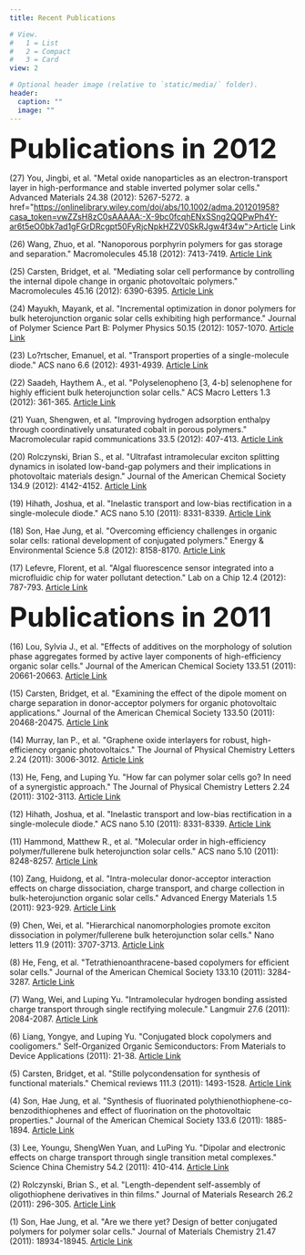 ```yaml
---
title: Recent Publications

# View.
#   1 = List
#   2 = Compact
#   3 = Card
view: 2

# Optional header image (relative to `static/media/` folder).
header:
  caption: ""
  image: ""
---
```

<body>

<b><font size=8>Publications in 2012</font></b>

(27) You, Jingbi, et al. "Metal oxide nanoparticles as an electron-transport layer in high-performance and stable inverted polymer solar cells." Advanced Materials 24.38 (2012): 5267-5272.
    </b>a href="https://onlinelibrary.wiley.com/doi/abs/10.1002/adma.201201958?casa_token=vwZZsH8zC0sAAAAA:-X-9bc0fcqhENxSSng2QQPwPh4Y-ar6t5eO0bk7ad1gFGrDRcgpt50FyRjcNpkHZ2V0SkRJgw4f34w">Article Link</a><br>

(26) Wang, Zhuo, et al. "Nanoporous porphyrin polymers for gas storage and separation." Macromolecules 45.18 (2012): 7413-7419.
    <a href="https://pubs.acs.org/doi/abs/10.1021/ma301426e?casa_token=PThK_RX3uPIAAAAA:6lEiWrZyMk3iX2gW3zD1Q6ql60xDy6sfXjKFKSMjq47Hrfk_GVG9n8f40c6ObDix3SPUPiIC8AK4uw">Article Link</a><br>

(25) Carsten, Bridget, et al. "Mediating solar cell performance by controlling the internal dipole change in organic photovoltaic polymers." Macromolecules 45.16 (2012): 6390-6395.
    <a href="https://pubs.acs.org/doi/abs/10.1021/ma3011119?casa_token=ysKqc_yrJLAAAAAA:WKl4OiC23IaqJevPyLZ9-L_zq2j3an7_Ix_0D93IX6AJRUxN-ack9IP0qPTUsGotMaXIBt3eOC4N9Q">Article Link</a><br>

(24) Mayukh, Mayank, et al. "Incremental optimization in donor polymers for bulk heterojunction organic solar cells exhibiting high performance." Journal of Polymer Science Part B: Polymer Physics 50.15 (2012): 1057-1070.
    <a href="https://onlinelibrary.wiley.com/doi/abs/10.1002/polb.23102">Article Link</a><br>

(23) Lo?rtscher, Emanuel, et al. "Transport properties of a single-molecule diode." ACS nano 6.6 (2012): 4931-4939.
    <a href="https://pubs.acs.org/doi/abs/10.1021/nn300438h?casa_token=JtNnAymQC5EAAAAA:iIunm0PSxFOetkLCuvI99NNXUZu0TOy5s2Tdh8gZehZMwW14mttA-AI4nPe6CP2ExGgIochAsVVC8w">Article Link</a><br>

(22) Saadeh, Haythem A., et al. "Polyselenopheno [3, 4-b] selenophene for highly efficient bulk heterojunction solar cells." ACS Macro Letters 1.3 (2012): 361-365.
    <a href="https://pubs.acs.org/doi/abs/10.1021/mz300004t?casa_token=I7sfRsTNvwoAAAAA:9aCY1EKTDCMXoxlzuuz93yX6jZJKEyAWgv64sW4pLrBLlXZcWmkrC6jm1GulSK91uLbBA1zlx3U1KQ">Article Link</a><br>

(21) Yuan, Shengwen, et al. "Improving hydrogen adsorption enthalpy through coordinatively unsaturated cobalt in porous polymers." Macromolecular rapid communications 33.5 (2012): 407-413.
    <a href="https://onlinelibrary.wiley.com/doi/abs/10.1002/marc.201100797?casa_token=ESR6DN8QMYoAAAAA:L40-NCBfviPQWiD962UUDhUv1srlfnDZfdrt58yuYwlLQNYP6DY87Uhx8_BMbwQqwvdNZxyaValZUQ">Article Link</a><br>

(20) Rolczynski, Brian S., et al. "Ultrafast intramolecular exciton splitting dynamics in isolated low-band-gap polymers and their implications in photovoltaic materials design." Journal of the American Chemical Society 134.9 (2012): 4142-4152.
    <a href="https://pubs.acs.org/doi/abs/10.1021/ja209003y?casa_token=ASZDAGDwMG4AAAAA:nLIV10Vwx1NzKii-v9KI4jmHzk_4t7lHRrFgunWQHohZZEnUmMaAjH-3E1FcXKigNuRhI9uC40G1Hg">Article Link</a><br>

(19) Hihath, Joshua, et al. "Inelastic transport and low-bias rectification in a single-molecule diode." ACS nano 5.10 (2011): 8331-8339.
    <a href="https://pubs.acs.org/doi/abs/10.1021/nn2030644?casa_token=a9_r2PObGWgAAAAA:zQKBkcFxjxhQ_uPDbpeuuP-_v4VzO1aPzVPGVnqkQ7rMhV3vOZy7RLExwGP56tSwWwzFL17xv1z-5A">Article Link</a><br>

(18) Son, Hae Jung, et al. "Overcoming efficiency challenges in organic solar cells: rational development of conjugated polymers." Energy & Environmental Science 5.8 (2012): 8158-8170.
    <a href="https://pubs.rsc.org/en/content/articlehtml/2012/ee/c2ee21608f?casa_token=CB9JKsIWIWYAAAAA:1M2S_lPbQv37wU3IMVLBQ50w5bylwyTY42ix9LXMyYQCEkIbPD3zcpGpMUpghHnaEnWWmTfU8CdW">Article Link</a><br>

(17) Lefevre, Florent, et al. "Algal fluorescence sensor integrated into a microfluidic chip for water pollutant detection." Lab on a Chip 12.4 (2012): 787-793.
    <a href="https://pubs.rsc.org/en/content/articlehtml/2012/lc/c2lc20998e?casa_token=TFLARa2UWvIAAAAA:PBSj-J6q5Sr6R0YFp8u0h3d4pCXZoGcbohbBHx_0IYWCqZwjaISAO_XeGKT82NT5UhFcHy9j3Kag">Article Link</a><br>


<b><font size=8>Publications in 2011</font></b>

(16) Lou, Sylvia J., et al. "Effects of additives on the morphology of solution phase aggregates formed by active layer components of high-efficiency organic solar cells." Journal of the American Chemical Society 133.51 (2011): 20661-20663.
    <a href="https://pubs.acs.org/doi/abs/10.1021/ja2085564?casa_token=lU1qM_SHyOAAAAAA:RI9CfYvgwWfNtC2SQQj3O1E62X0Tsobh8is6ikdrgrCYwyOjR5EuEXXaEB5Exmi1CaJBLNRL_IPYAg">Article Link</a><br>

(15) Carsten, Bridget, et al. "Examining the effect of the dipole moment on charge separation in donor-acceptor polymers for organic photovoltaic applications." Journal of the American Chemical Society 133.50 (2011): 20468-20475.
    <a href="https://pubs.acs.org/doi/abs/10.1021/ja208642b?casa_token=YGMBdNZW5tIAAAAA:h58xvMQPvNAWYhu6rLWZxQ-r_AUcr_ZitUe6i6LaXObzVmK8V-6zQvZY8u4iyqozT3vh-mEIIRiqRw">Article Link</a><br>

(14) Murray, Ian P., et al. "Graphene oxide interlayers for robust, high-efficiency organic photovoltaics." The Journal of Physical Chemistry Letters 2.24 (2011): 3006-3012.
    <a href="https://pubs.acs.org/doi/abs/10.1021/jz201493d?casa_token=CcN-Ir32rCYAAAAA:yC8sYtUUeb1xIm12qIzHBhbBzuxnSrdU6sYpHptDITMgrA4Pe1Ff1sjXrj5xAydN-RdKbhJVKwb6Xg">Article Link</a><br>

(13) He, Feng, and Luping Yu. "How far can polymer solar cells go? In need of a synergistic approach." The Journal of Physical Chemistry Letters 2.24 (2011): 3102-3113.
    <a href="https://pubs.acs.org/doi/abs/10.1021/jz201479b?casa_token=Na-2a1FVPJYAAAAA:4HDeFqPitpOcQWpyHWR3uqxQoIVX1nonwvjcBcgoFpugXQDObkIRNgvl2gEbZWK4odr3Y8eKk-OU_w">Article Link</a><br>

(12) Hihath, Joshua, et al. "Inelastic transport and low-bias rectification in a single-molecule diode." ACS nano 5.10 (2011): 8331-8339.
    <a href="https://pubs.acs.org/doi/abs/10.1021/nn2030644?casa_token=Gv1fuavvzkkAAAAA:P4gv1eqOUk9u_thrIT9nn7G6spGr_NLiM0eZy5GlpX_EWDX75D0LSQv6IIAHqw9pCgp4eTO9UXPdFA">Article Link</a><br>

(11) Hammond, Matthew R., et al. "Molecular order in high-efficiency polymer/fullerene bulk heterojunction solar cells." ACS nano 5.10 (2011): 8248-8257.
    <a href="https://pubs.acs.org/doi/abs/10.1021/nn202951e?casa_token=DcfjujGvMB0AAAAA:DbEBRH_LIG_QIhEAZqF80iMnJrra3mFNgUnQ5E1ppHbkbUGW3RutBLZODjCLsbLuns9-wE6nn4SVcw">Article Link</a><br>

(10) Zang, Huidong, et al. "Intra-molecular donor-acceptor interaction effects on charge dissociation, charge transport, and charge collection in bulk-heterojunction organic solar cells." Advanced Energy Materials 1.5 (2011): 923-929.
    <a href="https://onlinelibrary.wiley.com/doi/abs/10.1002/aenm.201100304?casa_token=KYISUhou0LMAAAAA:iLBwrV_wf13KG_Um54nSt7ej6OUqWkyJjP9mt1FF_5KuccBVncXp3F-23PwjMJM6x7OLhKF9HQjbzQ">Article Link</a><br>

(9) Chen, Wei, et al. "Hierarchical nanomorphologies promote exciton dissociation in polymer/fullerene bulk heterojunction solar cells." Nano letters 11.9 (2011): 3707-3713.
    <a href="https://pubs.acs.org/doi/abs/10.1021/nl201715q?casa_token=B1XP1XS_BPsAAAAA:Pn3yxFPGvebAZJX5IdlY3QOmhXOgu39SKxrMyO2tQgyBoN_J4GTfK3bwWgkj8B3mArcD20IxQTpfeA">Article Link</a><br>

(8) He, Feng, et al. "Tetrathienoanthracene-based copolymers for efficient solar cells." Journal of the American Chemical Society 133.10 (2011): 3284-3287.
    <a href="https://pubs.acs.org/doi/abs/10.1021/ja1110915?casa_token=gMYwqtvAE8YAAAAA:ZWdNL25blunxbJ94Twfj98kRJIqaC_b0EVYQ8chrlLiw5p3JXID7Qqhyf0S-X7xGdVneqgG3dKeTIA">Article Link</a><br>

(7) Wang, Wei, and Luping Yu. "Intramolecular hydrogen bonding assisted charge transport through single rectifying molecule." Langmuir 27.6 (2011): 2084-2087.
    <a href="https://pubs.acs.org/doi/abs/10.1021/la104002s?casa_token=M-TOXjevBKcAAAAA:MTPSr3a7ScgpLCmJUSlHnZcr4Wd8eJBd25iDZRJCrU2FGUqu0HDtlAinmuL9MydG6z639W5UXM17vg">Article Link</a><br>

(6) Liang, Yongye, and Luping Yu. "Conjugated block copolymers and cooligomers." Self-Organized Organic Semiconductors: From Materials to Device Applications (2011): 21-38.
    <a href="https://onlinelibrary.wiley.com/doi/abs/10.1002/9780470949122.ch2">Article Link</a><br>

(5) Carsten, Bridget, et al. "Stille polycondensation for synthesis of functional materials." Chemical reviews 111.3 (2011): 1493-1528.
    <a href="https://pubs.acs.org/doi/full/10.1021/cr100320w?casa_token=jk-eI3ivSp0AAAAA:jk8WswR6Ho4OqY55vEgS2zO8TwyNy3nSIqRcffqlbWhjeuG3g50544FLc3zMcFrIfrDPbrNuFsMULQ">Article Link</a><br>

(4) Son, Hae Jung, et al. "Synthesis of fluorinated polythienothiophene-co-benzodithiophenes and effect of fluorination on the photovoltaic properties." Journal of the American Chemical Society 133.6 (2011): 1885-1894.
    <a href="https://pubs.acs.org/doi/abs/10.1021/ja108601g?casa_token=hqP8bycPAbMAAAAA:rzujSuC-6jPGnC7InzScRAgJcMdmiEPQV8bJUETXP6LBlkXnulf5ZqBxHDs-HV6BggLO4pbRl45ruQ">Article Link</a><br>

(3) Lee, Youngu, ShengWen Yuan, and LuPing Yu. "Dipolar and electronic effects on charge transport through single transition metal complexes." Science China Chemistry 54.2 (2011): 410-414.
    <a href="https://idp.springer.com/authorize/casa?redirect_uri=https://link.springer.com/article/10.1007/s11426-010-4206-6&casa_token=JrTN16PlC58AAAAA:uutThgOu_I5Z8sju_Obf3iRs2nfgKZMcsS4r-29JOCl03FPmsXZgi3K3Tn8-KsqK-zV8zv08CC33mJc">Article Link</a><br>

(2) Rolczynski, Brian S., et al. "Length-dependent self-assembly of oligothiophene derivatives in thin films." Journal of Materials Research 26.2 (2011): 296-305.
    <a href="https://www.cambridge.org/core/journals/journal-of-materials-research/article/abs/lengthdependent-selfassembly-of-oligothiophene-derivatives-in-thin-films/0113BAA1D1E2151433D9018187353505">Article Link</a><br> 

(1) Son, Hae Jung, et al. "Are we there yet? Design of better conjugated polymers for polymer solar cells." Journal of Materials Chemistry 21.47 (2011): 18934-18945. 
    <a href="https://pubs.rsc.org/en/content/articlehtml/2011/jm/c1jm12388b?casa_token=rT3IZef_scUAAAAA:srgQYImZcM-URk0VZcbk1rWGXsLlo7mlozYoq_xe_OHDgYSHTDutqiPMpgIoOFIL1EeHsX7Gatel">Article Link</a><br> 

</body>
